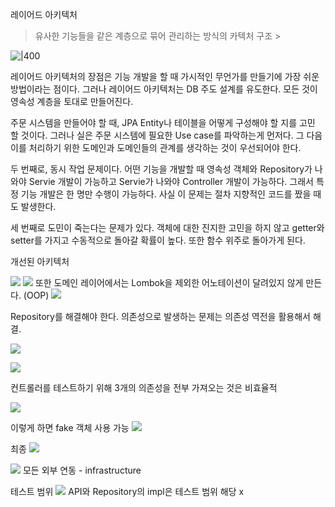 레이어드 아키텍처 
> 유사한 기능들을 같은 계층으로 묶어 관리하는 방식의 카텍처 구조 > 


![|400](https://i.imgur.com/3rS5nuL.png)

레이어드 아키텍처의 장점은 기능 개발을 할 때 가시적인 무언가를 만들기에 가장 쉬운 방법이라는 점이다. 그러나 레이어드 아키텍처는 DB 주도 설계를 유도한다. 모든 것이 영속성 계층을 토대로 만들어진다. 

주문 시스템을 만들어야 할 때, JPA Entity나 테이블을 어떻게 구성해야 할 지를 고민 할 것이다. 그러나 실은 주문 시스템에 필요한 Use case를 파악하는게 먼저다. 그 다음 이를 처리하기 위한 도메인과 도메인들의 관계를 생각하는 것이 우선되어야 한다. 

두 번째로, 동시 작업 문제이다. 어떤 기능을 개발할 때 영속성 객체와 Repository가 나와야 Servie 개발이 가능하고 Servie가 나와야 Controller 개발이 가능하다. 그래서 특정 기능 개발은 한 명만 수행이 가능하다. 사실 이 문제는 절차 지향적인 코드를 짰을 때도 발생한다. 

세 번째로 도민이 죽는다는 문제가 있다. 객체에 대한 진지한 고민을 하지 않고 getter와 setter를 가지고 수동적으로 돌아갈 확률이 높다. 또한 함수 위주로 돌아가게 된다. 

개선된 아키텍처

![](https://i.imgur.com/HHJwCTA.png)
![](https://i.imgur.com/5KDktnQ.png)
또한 도메인 레이어에서는 Lombok을 제외한 어노테이션이 달려있지 않게 만든다. (OOP)
![](https://i.imgur.com/JrzIOZo.png)

Repository를 해결해야 한다. 의존성으로 발생하는 문제는 의존성 역전을 활용해서 해결. 

![](https://i.imgur.com/GwrEXnE.png)

![](https://i.imgur.com/bUVoQX6.png)

컨트롤러를 테스트하기 위해 3개의 의존성을 전부 가져오는 것은 비효율적

![](https://i.imgur.com/JBurU9L.png)

이렇게 하면 fake 객체 사용 가능 
![](https://i.imgur.com/mREADPb.png)


최종 
![](https://i.imgur.com/wK40l9B.png)


![](https://i.imgur.com/MDce4Wc.png)
모든 외부 연동 - infrastructure 


테스트 범위 
![](https://i.imgur.com/rRm2g2X.png)
API와 Repository의 impl은 테스트 범위 해당 x 


